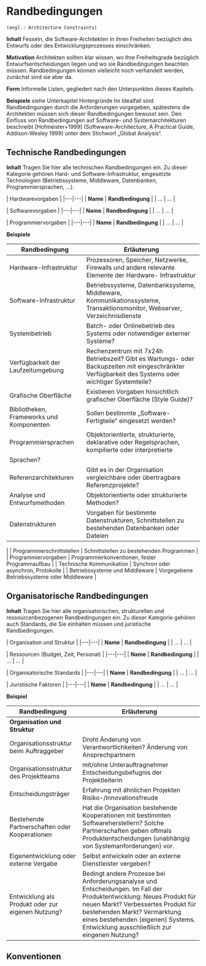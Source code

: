 # Randbedingungen

`(engl.: Architecture Constraints)`

**Inhalt**
Fesseln, die Software-Architekten in ihren Freiheiten bezüglich des Entwurfs oder des Entwicklungsprozesses einschränken.

**Motivation**
Architekten sollten klar wissen, wo Ihre Freiheitsgrade bezüglich Entwurfsentscheidungen liegen und wo sie Randbedingungen beachten müssen.
Randbedingungen können vielleicht noch verhandelt werden, zunächst sind sie aber da.

**Form**
Informelle Listen, gegliedert nach den Unterpunkten dieses Kapitels.

**Beispiele**
siehe Unterkapitel
Hintergründe
Im Idealfall sind Randbedingungen durch die Anforderungen vorgegeben, spätestens die Architekten müssen sich dieser Randbedingungen bewusst sein.
Den Einfluss von Randbedingungen auf Software- und Systemarchitekturen beschreibt  [Hofmeister+1999] (Softwware-Architecture, A Practical Guide, Addison-Wesley 1999) unter dem Stichwort „Global Analysis“.


## Technische Randbedingungen

**Inhalt**
Tragen Sie hier alle technischen Randbedingungen ein. Zu dieser Kategorie gehören Hard- und Software-Infrastruktur, eingesetzte Technologien (Betriebssysteme, Middleware, Datenbanken, Programmiersprachen, ...).

| Hardwarevorgaben |
|---|---|
| **Name** | **Randbedingung** |
| ... | ... |


| Softwarevorgaben |
|---|---|
| **Name** | **Randbedingung** |
| ... | ... |


| Programmiervorgaben |
|---|---|
| **Name** | **Randbedingung** |
| ... | ... |

**Beispiele**

| Randbedingung | Erläuterung |
|---|---|
| Hardware-Infrastruktur | Prozessoren, Speicher, Netzwerke, Firewalls und andere relevante Elemente der Hardware- Infrastruktur |
| Software-Infrastruktur | Betriebssysteme, Datenbanksysteme, Middleware, Kommunikationssysteme, Transaktionsmonitor, Webserver, Verzeichnisdienste |
| Systembetrieb | Batch- oder Onlinebetrieb des Systems oder notwendiger externer Systeme? |
| Verfügbarkeit der Laufzeitumgebung | Rechenzentrum mit 7x24h Betriebszeit? Gibt es Wartungs- oder Backupzeiten mit eingeschränkter Verfügbarkeit des Systems oder wichtiger Systemteile? |
| Grafische Oberfläche | Existieren Vorgaben hinsichtlich grafischer Oberfläche (Style Guide)? |
| Bibliotheken, Frameworks und Komponenten | Sollen bestimmte „Software-Fertigteile“ eingesetzt werden? |
| Programmiersprachen | Objektorientierte, strukturierte, deklarative oder Regelsprachen, kompilierte oder interpretierte
Sprachen? |
| Referenzarchitekturen | Gibt es in der Organisation vergleichbare oder übertragbare Referenzprojekte? |
| Analyse und Entwurfsmethoden | Objektorientierte oder strukturierte Methoden? |
| Datenstrukturen | Vorgaben für bestimmte Datenstrukturen, Schnittstellen zu bestehenden Datenbanken oder Dateien
 |
 | Programmierschnittstellen | Schnittstellen zu bestehenden Programmen |
 | Programmiervorgaben | Programmierkonventionen, fester Programmaufbau |
 | Technische Kommunikation | Synchron oder asynchron, Protokolle |
 | Betriebssysteme und Middleware | Vorgegebene Betriebssysteme oder Middleware |


## Organisatorische Randbedingungen

**Inhalt**
Tragen Sie hier alle organisatorischen, strukturellen und ressourcenbezogenen Randbedingungen ein. Zu dieser Kategorie gehören auch Standards, die Sie einhalten müssen und juristische Randbedingungen.

| Organisation und Struktur |
|---|---|
| **Name** | **Randbedingung** |
| ... | ... |

| Ressourcen (Budget, Zeit, Personal) |
|---|---|
| **Name** | **Randbedingung** |
| ... | ... |

| Organisatorische Standards |
|---|---|
| **Name** | **Randbedingung** |
| ... | ... |

| Juristische Faktoren |
|---|---|
| **Name** | **Randbedingung** |
| ... | ... |

**Beispiel**

| Randbedingung | Erläuterung |
|---|---|
|**Organisation und Struktur**|
| Organisationsstruktur beim Auftraggeber| Droht Änderung von Verantwortlichkeiten? Änderung von Ansprechpartnern |
| Organisationsstruktur des Projektteams| mit/ohne Unterauftragnehmer Entscheidungsbefugnis der Projektleiterin |
| Entscheidungsträger|Erfahrung mit ähnlichen Projekten Risiko-/Innovationsfreude |
| Bestehende Partnerschaften oder Kooperationen | Hat die Organisation bestehende Kooperationen mit bestimmten Softwareherstellern? Solche Partnerschaften geben oftmals Produktentscheidungen (unabhängig von Systemanforderungen) vor. |
| Eigenentwicklung oder externe Vergabe | Selbst entwickeln oder an externe Dienstleister vergeben? |
| Entwicklung als Produkt oder zur eigenen Nutzung? | Bedingt andere Prozesse bei Anforderungsanalyse und Entscheidungen. Im Fall der Produktentwicklung: Neues Produkt für neuen Markt? Verbessertes Produkt für bestehenden Markt? Vermarktung eines bestehenden (eigenen) Systems. Entwicklung ausschließlich zur eingenen Nutzung? |





## Konventionen
